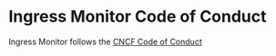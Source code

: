 # Ingress Monitor Code of Conduct

Ingress Monitor follows the [CNCF Code of Conduct](https://github.com/cncf/foundation/blob/master/code-of-conduct.md)
